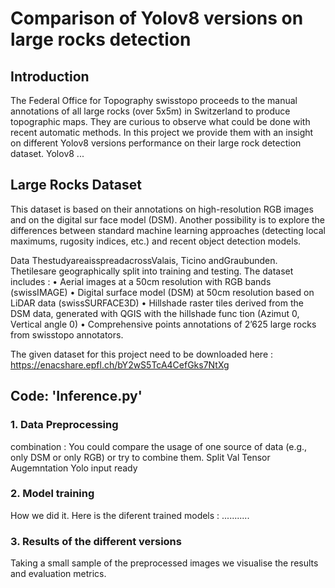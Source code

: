 # Comparison of Yolov8 versions on large rocks detection

## Introduction

The Federal Office for Topography swisstopo proceeds to the manual annotations of all large rocks (over 5x5m) in Switzerland to produce topographic maps. They are curious to observe what could be done with recent automatic methods. In this project we provide them with an insight on different Yolov8 versions performance on their large rock detection dataset. 
Yolov8 ...

## Large Rocks Dataset

This dataset is based on their annotations on high-resolution RGB images and on the digital sur face model (DSM). Another possibility is to explore the differences between standard machine learning approaches (detecting local maximums, rugosity indices, etc.) and recent object detection models.
 
 
 Data ThestudyareaisspreadacrossValais, Ticino andGraubunden. Thetilesare geographically split
 into training and testing. The dataset includes :
 • Aerial images at a 50cm resolution with RGB bands (swissIMAGE)
 • Digital surface model (DSM) at 50cm resolution based on LiDAR data (swissSURFACE3D)
 • Hillshade raster tiles derived from the DSM data, generated with QGIS with the hillshade func
tion (Azimut 0, Vertical angle 0)
 • Comprehensive points annotations of 2’625 large rocks from swisstopo annotators.

The given dataset for this project need to be downloaded here : https://enacshare.epfl.ch/bY2wS5TcA4CefGks7NtXg

## Code: 'Inference.py'

### 1. Data Preprocessing

combination : You could compare the usage of one source of data (e.g., only DSM or only RGB) or try to combine them. 
Split 
Val
Tensor
Augemntation
Yolo input ready

### 2. Model training

How we did it. Here is the diferent trained models : ...........

### 3. Results of the different versions

Taking a small sample of the preprocessed images we visualise the results and evaluation metrics.
